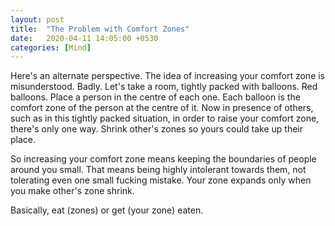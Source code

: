 ```yaml
---
layout: post
title:  "The Problem with Comfort Zones"
date:   2020-04-11 14:05:00 +0530
categories: [Mind]
---
```

Here's an alternate perspective.
The idea of increasing your comfort zone is misunderstood. Badly.
Let's take a room, tightly packed with balloons. Red balloons.
Place a person in the centre of each one. Each balloon is the comfort zone of the person at the centre of it. Now in presence of others, such as in this tightly packed situation, in order to raise your comfort zone, there's only one way.
Shrink other's zones so yours could take up their place.

So increasing your comfort zone means keeping the boundaries of people around you small. 
That means being highly intolerant towards them, not tolerating even one small fucking mistake. Your zone expands only when you make other's zone shrink.

Basically, eat (zones) or get (your zone) eaten.
